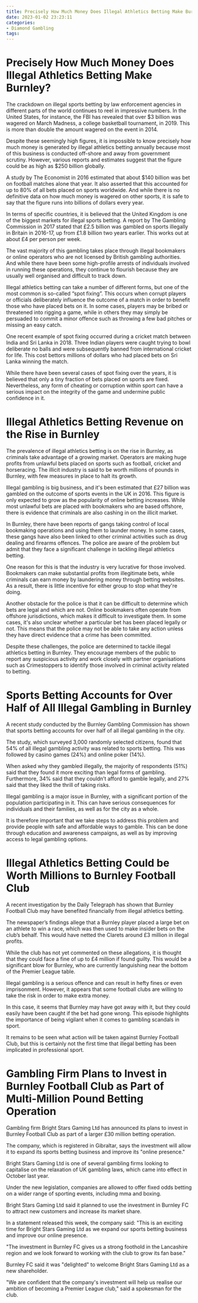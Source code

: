 ```yaml
---
title: Precisely How Much Money Does Illegal Athletics Betting Make Burnley
date: 2023-01-02 23:23:11
categories:
- Diamond Gambling
tags:
---
```



#  Precisely How Much Money Does Illegal Athletics Betting Make Burnley?

The crackdown on illegal sports betting by law enforcement agencies in different parts of the world continues to reel in impressive numbers. In the United States, for instance, the FBI has revealed that over $3 billion was wagered on March Madness, a college basketball tournament, in 2019. This is more than double the amount wagered on the event in 2014.

Despite these seemingly high figures, it is impossible to know precisely how much money is generated by illegal athletics betting annually because most of this business is conducted off-shore and away from government scrutiny. However, various reports and estimates suggest that the figure could be as high as $250 billion globally.

A study by The Economist in 2016 estimated that about $140 billion was bet on football matches alone that year. It also asserted that this accounted for up to 80% of all bets placed on sports worldwide. And while there is no definitive data on how much money is wagered on other sports, it is safe to say that the figure runs into billions of dollars every year.

In terms of specific countries, it is believed that the United Kingdom is one of the biggest markets for illegal sports betting. A report by The Gambling Commission in 2017 stated that £2.5 billion was gambled on sports illegally in Britain in 2016-17, up from £1.8 billion two years earlier. This works out at about £4 per person per week.

The vast majority of this gambling takes place through illegal bookmakers or online operators who are not licensed by British gambling authorities. And while there have been some high-profile arrests of individuals involved in running these operations, they continue to flourish because they are usually well organised and difficult to track down.

Illegal athletics betting can take a number of different forms, but one of the most common is so-called “spot fixing”. This occurs when corrupt players or officials deliberately influence the outcome of a match in order to benefit those who have placed bets on it. In some cases, players may be bribed or threatened into rigging a game, while in others they may simply be persuaded to commit a minor offence such as throwing a few bad pitches or missing an easy catch.

One recent example of spot fixing occurred during a cricket match between India and Sri Lanka in 2018. Three Indian players were caught trying to bowl deliberate no balls and were subsequently banned from international cricket for life. This cost bettors millions of dollars who had placed bets on Sri Lanka winning the match.

While there have been several cases of spot fixing over the years, it is believed that only a tiny fraction of bets placed on sports are fixed. Nevertheless, any form of cheating or corruption within sport can have a serious impact on the integrity of the game and undermine public confidence in it.

#  Illegal Athletics Betting Revenue on the Rise in Burnley

The prevalence of illegal athletics betting is on the rise in Burnley, as criminals take advantage of a growing market. Operators are making huge profits from unlawful bets placed on sports such as football, cricket and horseracing. The illicit industry is said to be worth millions of pounds in Burnley, with few measures in place to halt its growth.

Illegal gambling is big business, and it's been estimated that £27 billion was gambled on the outcome of sports events in the UK in 2016. This figure is only expected to grow as the popularity of online betting increases. While most unlawful bets are placed with bookmakers who are based offshore, there is evidence that criminals are also cashing in on the illicit market.

In Burnley, there have been reports of gangs taking control of local bookmaking operations and using them to launder money. In some cases, these gangs have also been linked to other criminal activities such as drug dealing and firearms offences. The police are aware of the problem but admit that they face a significant challenge in tackling illegal athletics betting.

One reason for this is that the industry is very lucrative for those involved. Bookmakers can make substantial profits from illegitimate bets, while criminals can earn money by laundering money through betting websites. As a result, there is little incentive for either group to stop what they're doing.

Another obstacle for the police is that it can be difficult to determine which bets are legal and which are not. Online bookmakers often operate from offshore jurisdictions, which makes it difficult to investigate them. In some cases, it's also unclear whether a particular bet has been placed legally or not. This means that the police may not be able to take any action unless they have direct evidence that a crime has been committed.

Despite these challenges, the police are determined to tackle illegal athletics betting in Burnley. They encourage members of the public to report any suspicious activity and work closely with partner organisations such as Crimestoppers to identify those involved in criminal activity related to betting.

#  Sports Betting Accounts for Over Half of All Illegal Gambling in Burnley

A recent study conducted by the Burnley Gambling Commission has shown that sports betting accounts for over half of all illegal gambling in the city.

The study, which surveyed 3,000 randomly selected citizens, found that 54% of all illegal gambling activity was related to sports betting. This was followed by casino games (24%) and online poker (14%).

When asked why they gambled illegally, the majority of respondents (51%) said that they found it more exciting than legal forms of gambling. Furthermore, 34% said that they couldn’t afford to gamble legally, and 27% said that they liked the thrill of taking risks.

Illegal gambling is a major issue in Burnley, with a significant portion of the population participating in it. This can have serious consequences for individuals and their families, as well as for the city as a whole.

It is therefore important that we take steps to address this problem and provide people with safe and affordable ways to gamble. This can be done through education and awareness campaigns, as well as by improving access to legal gambling options.

#  Illegal Athletics Betting Could be Worth Millions to Burnley Football Club

A recent investigation by the Daily Telegraph has shown that Burnley Football Club may have benefited financially from illegal athletics betting.

The newspaper’s findings allege that a Burnley player placed a large bet on an athlete to win a race, which was then used to make insider bets on the club’s behalf. This would have netted the Clarets around £3 million in illegal profits.

While the club has not yet commented on these allegations, it is thought that they could face a fine of up to £4 million if found guilty. This would be a significant blow for Burnley, who are currently languishing near the bottom of the Premier League table.

Illegal gambling is a serious offence and can result in hefty fines or even imprisonment. However, it appears that some football clubs are willing to take the risk in order to make extra money.

In this case, it seems that Burnley may have got away with it, but they could easily have been caught if the bet had gone wrong. This episode highlights the importance of being vigilant when it comes to gambling scandals in sport.

It remains to be seen what action will be taken against Burnley Football Club, but this is certainly not the first time that illegal betting has been implicated in professional sport.

#  Gambling Firm Plans to Invest in Burnley Football Club as Part of Multi-Million Pound Betting Operation

Gambling firm Bright Stars Gaming Ltd has announced its plans to invest in Burnley Football Club as part of a larger £30 million betting operation.

The company, which is registered in Gibraltar, says the investment will allow it to expand its sports betting business and improve its "online presence."

Bright Stars Gaming Ltd is one of several gambling firms looking to capitalise on the relaxation of UK gambling laws, which came into effect in October last year.

Under the new legislation, companies are allowed to offer fixed odds betting on a wider range of sporting events, including mma and boxing.

Bright Stars Gaming Ltd said it planned to use the investment in Burnley FC to attract new customers and increase its market share.

In a statement released this week, the company said: "This is an exciting time for Bright Stars Gaming Ltd as we expand our sports betting business and improve our online presence.

"The investment in Burnley FC gives us a strong foothold in the Lancashire region and we look forward to working with the club to grow its fan base."

Burnley FC said it was "delighted" to welcome Bright Stars Gaming Ltd as a new shareholder.

"We are confident that the company's investment will help us realise our ambition of becoming a Premier League club," said a spokesman for the club.